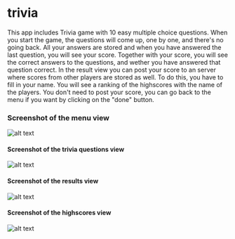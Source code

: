 # trivia
This app includes Trivia game with 10 easy multiple choice questions. When you start the game, the questions will come up, one by one, and there's no going back. All your answers are stored and when you have answered the last question, you will see your score. Together with your score, you will see the correct answers to the questions, and wether you have answered that question correct. In the result view you can post your score to an server where scores from other players are stored as well. To do this, you have to fill in your name. You will see a ranking of the highscores with the name of the players. You don't need to post your score, you can go back to the menu if you want by clicking on the "done" button.

### Screenshot of the menu view
![alt text](https://github.com/SilkeKnossen/trivia/blob/master/screenshots/screenshot1.png)

#### Screenshot of the trivia questions view
![alt text](https://github.com/SilkeKnossen/trivia/blob/master/screenshots/screenshot2.png)

#### Screenshot of the results view
![alt text](https://github.com/SilkeKnossen/trivia/blob/master/screenshots/screenshot3.png)

#### Screenshot of the highscores view
![alt text](https://github.com/SilkeKnossen/trivia/blob/master/screenshots/screenshot4.png)

